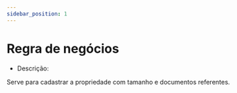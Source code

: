 ```yaml
---
sidebar_position: 1
---
```


# Regra de negócios

- Descrição:

Serve para cadastrar a propriedade com tamanho e documentos referentes.


















